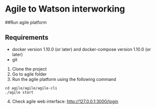 # Agile to Watson interworking

##Run agile platform

## Requirements
* docker version 1.10.0 (or later) and docker-compose version 1.10.0 (or later)
* git

1. Clone the project
2. Go to agile folder
3. Run the agile platform using the following command
```shell
cd agile/agile/agile-cli
./agile start
```
4. Check agile web interface: http://127.0.0.1:3000/login
